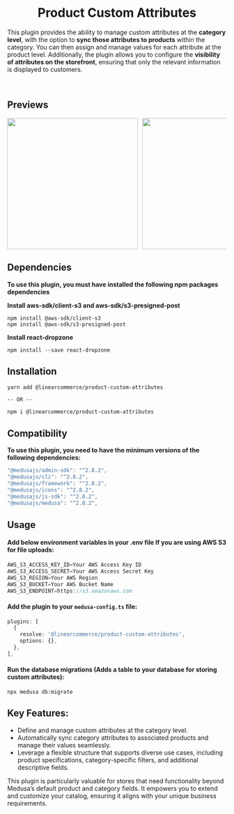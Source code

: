 <h1 align="center">Product Custom Attributes</h1>

<p>This plugin provides the ability to manage custom attributes at the <strong>category level</strong>, with the option to <strong>sync those attributes to products</strong> within the category. You can then assign and manage values for each attribute at the product level. Additionally, the plugin allows you to configure the <strong>visibility of attributes on the storefront</strong>, ensuring that only the relevant information is displayed to customers.
</strong></p>

<br />

## Previews
<div style="display:flex; overflow-x: auto; gap: 10px; scroll-snap-type: x mandatory;">
  <img src="https://linearcommerce.s3.us-east-1.amazonaws.com/assest/custom_attribute.png" width="300" style="scroll-snap-align: start;" />
  <img src="https://linearcommerce.s3.us-east-1.amazonaws.com/assest/two_brand.png" width="300" style="scroll-snap-align: start;" />
</div>

## Dependencies
**To use this plugin, you must have installed the following npm packages dependencies**

**Install aws-sdk/client-s3 and aws-sdk/s3-presigned-post** 

```
npm install @aws-sdk/client-s3
npm install @aws-sdk/s3-presigned-post

```
**Install react-dropzone** 

```
npm install --save react-dropzone

```

## Installation

```
yarn add @linearcommerce/product-custom-attributes

-- OR -- 

npm i @linearcommerce/product-custom-attributes
```

## Compatibility

**To use this plugin, you need to have the minimum versions of the following dependencies:**

```ts
"@medusajs/admin-sdk": "^2.8.2",
"@medusajs/cli": "^2.8.2",
"@medusajs/framework": "^2.8.2",
"@medusajs/icons": "^2.8.2",
"@medusajs/js-sdk": "^2.8.2",
"@medusajs/medusa": "^2.8.2",
```

## Usage

#### Add below environment variables in your .env file If you are using AWS S3 for file uploads:

```ts
AWS_S3_ACCESS_KEY_ID=Your AWS Access Key ID
AWS_S3_ACCESS_SECRET=Your AWS Access Secret Key
AWS_S3_REGION=Your AWS Region
AWS_S3_BUCKET=Your AWS Bucket Name
AWS_S3_ENDPOINT=https://s3.amazonaws.com
```



#### Add the plugin to your `medusa-config.ts` file:

```ts
plugins: [
  {
    resolve: '@linearcommerce/product-custom-attributes',
    options: {},
  },
],
```

#### Run the database migrations (Adds a table to your database for storing custom attributes):

```
npx medusa db:migrate
```


## Key Features:

- Define and manage custom attributes at the category level.  
- Automatically sync category attributes to associated products and manage their values seamlessly.  
- Leverage a flexible structure that supports diverse use cases, including product specifications, category-specific filters, and additional descriptive fields.  

This plugin is particularly valuable for stores that need functionality beyond Medusa’s default product and category fields. It empowers you to extend and customize your catalog, ensuring it aligns with your unique business requirements.

